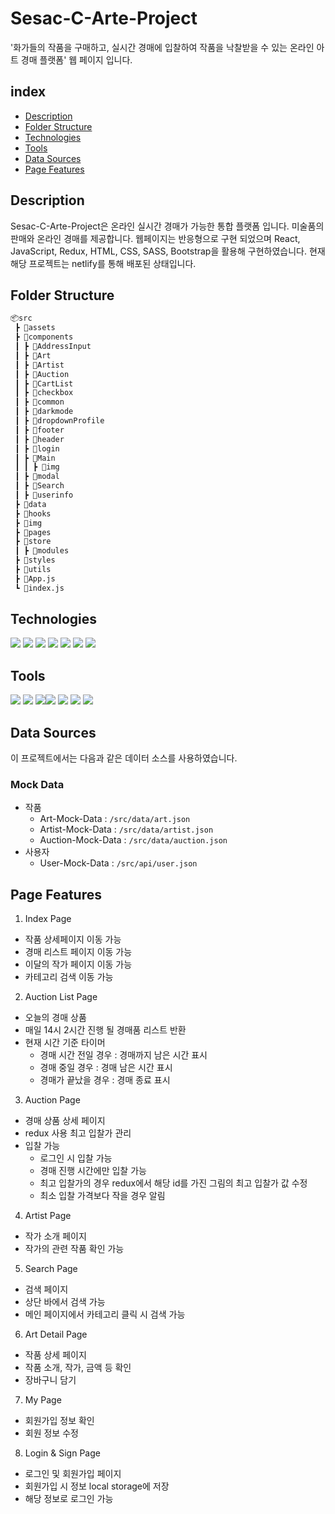# Sesac-C-Arte-Project

'화가들의 작품을 구매하고, 실시간 경매에 입찰하여 작품을 낙찰받을 수 있는 온라인 아트 경매 플랫폼' 웹 페이지 입니다.

## index

- [Description](#Description)
- [Folder Structure](#Folder-Structure)
- [Technologies](#Technologies)
- [Tools](#Tools)
- [Data Sources](#Data-Sources)
- [Page Features](#Page-Features)

## Description

Sesac-C-Arte-Project은 온라인 실시간 경매가 가능한 통합 플랫폼 입니다.
미술품의 판매와 온라인 경매를 제공합니다.
웹페이지는 반응형으로 구현 되었으며 React, JavaScript, Redux, HTML, CSS, SASS, Bootstrap을 활용해 구현하였습니다.
현재 해당 프로젝트는 netlify를 통해 배포된 상태입니다.

## Folder Structure

```bash
📦src
 ┣ 📂assets
 ┣ 📂components
 ┃ ┣ 📂AddressInput
 ┃ ┣ 📂Art
 ┃ ┣ 📂Artist
 ┃ ┣ 📂Auction
 ┃ ┣ 📂CartList
 ┃ ┣ 📂checkbox
 ┃ ┣ 📂common
 ┃ ┣ 📂darkmode
 ┃ ┣ 📂dropdownProfile
 ┃ ┣ 📂footer
 ┃ ┣ 📂header
 ┃ ┣ 📂login
 ┃ ┣ 📂Main
 ┃ ┃ ┣ 📂img
 ┃ ┣ 📂modal
 ┃ ┣ 📂Search
 ┃ ┣ 📂userinfo
 ┣ 📂data
 ┣ 📂hooks
 ┣ 📂img
 ┣ 📂pages
 ┣ 📂store
 ┃ ┣ 📂modules
 ┣ 📂styles
 ┣ 📂utils
 ┣ 📜App.js
 ┗ 📜index.js
```

## Technologies

<img src="https://img.shields.io/badge/react-61DAFB?style=for-the-badge&logo=react&logoColor=white"> <img src="https://img.shields.io/badge/html5-E34F26?style=for-the-badge&logo=html5&logoColor=white"> <img src="https://img.shields.io/badge/CSS3-1572B6?style=for-the-badge&logo=css3&logoColor=white"> <img src="https://img.shields.io/badge/javascript-F7DF1E?style=for-the-badge&logo=javascript&logoColor=white"> <img src="https://img.shields.io/badge/bootstrap-7952B3?style=for-the-badge&logo=bootstrap&logoColor=white"> <img src="https://img.shields.io/badge/redux-764ABC?style=for-the-badge&logo=redux&logoColor=white"> <img src="https://img.shields.io/badge/sass-CC6699?style=for-the-badge&logo=sass&logoColor=white">

## Tools

<img src="https://img.shields.io/badge/visualstudio-5C2D91?style=for-the-badge&logo=visualstudio&logoColor=white"> <img src="https://img.shields.io/badge/figma-F24E1E?style=for-the-badge&logo=figma&logoColor=white"> <img src="https://img.shields.io/badge/git-F05032?style=for-the-badge&logo=git&logoColor=white"><img src="https://img.shields.io/badge/github-181717?style=for-the-badge&logo=github&logoColor=white"> <img src="https://img.shields.io/badge/netlify-00C7B7?style=for-the-badge&logo=netlify&logoColor=white"> <img src="https://img.shields.io/badge/slack-4A154B?style=for-the-badge&logo=slack&logoColor=white"> <a href="https://www.notion.so/2-C-96a44cf86ea745739afdb0f296b0de2f"><img src="https://img.shields.io/badge/notion-000000?style=for-the-badge&logo=notion&logoColor=white"></a>

## Data Sources

이 프로젝트에서는 다음과 같은 데이터 소스를 사용하였습니다.

### Mock Data

- 작품
  - Art-Mock-Data : `/src/data/art.json`
  - Artist-Mock-Data : `/src/data/artist.json`
  - Auction-Mock-Data : `/src/data/auction.json`
- 사용자
  - User-Mock-Data : `/src/api/user.json`

## Page Features

1. Index Page

- 작품 상세페이지 이동 가능
- 경매 리스트 페이지 이동 가능
- 이달의 작가 페이지 이동 가능
- 카테고리 검색 이동 가능

2. Auction List Page

- 오늘의 경매 상품
- 매일 14시 2시간 진행 될 경매품 리스트 반환
- 현재 시간 기준 타이머
   - 경매 시간 전일 경우 : 경매까지 남은 시간 표시
   - 경매 중일 경우 : 경매 남은 시간 표시
   - 경매가 끝났을 경우 : 경매 종료 표시

3. Auction Page

- 경매 상품 상세 페이지
- redux 사용 최고 입찰가 관리
- 입찰 가능
   - 로그인 시 입찰 가능
   - 경매 진행 시간에만 입찰 가능
   - 최고 입찰가의 경우 redux에서 해당 id를 가진 그림의 최고 입찰가 값 수정
   - 최소 입찰 가격보다 작을 경우 알림

4. Artist Page

- 작가 소개 페이지
- 작가의 관련 작품 확인 가능

5. Search Page

- 검색 페이지
- 상단 바에서 검색 가능
- 메인 페이지에서 카테고리 클릭 시 검색 가능

6. Art Detail Page

- 작품 상세 페이지
- 작품 소개, 작가, 금액 등 확인
- 장바구니 담기

7. My Page

- 회원가입 정보 확인
- 회원 정보 수정

8. Login & Sign Page

- 로그인 및 회원가입 페이지
- 회원가입 시 정보 local storage에 저장
- 해당 정보로 로그인 가능 

